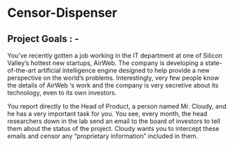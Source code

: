 # Censor-Dispenser
## Project Goals : - 
You’ve recently gotten a job working in the IT department at one of Silicon Valley’s hottest new startups, AirWeb. The company is developing a state-of-the-art artificial intelligence engine designed to help provide a new perspective on the world’s problems. Interestingly, very few people know the details of AirWeb ‘s work and the company is very secretive about its technology, even to its own investors.

You report directly to the Head of Product, a person named Mr. Cloudy, and he has a very important task for you. You see, every month, the head researchers down in the lab send an email to the board of investors to tell them about the status of the project. Cloudy wants you to intercept these emails and censor any “proprietary information” included in them.

